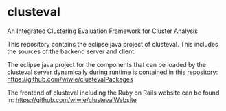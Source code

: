 clusteval
=========

An Integrated Clustering Evaluation Framework for Cluster Analysis

This repository contains the eclipse java project of clusteval. This includes the sources of the backend server and client.

The eclipse java project for the components that can be loaded by the clusteval server dynamically during runtime is contained in this repository: https://github.com/wiwie/clustevalPackages

The frontend of clusteval including the Ruby on Rails website can be found in: https://github.com/wiwie/clustevalWebsite
